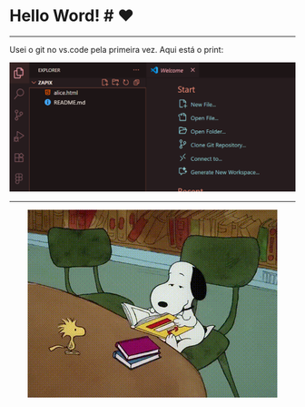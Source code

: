 # Hello Word! # ❤️

---
Usei o git no vs.code pela primeira vez.
Aqui está o print:

![print](print_vscode.png)

---

<p align="center">
<img src="gif.gif" alt="gif" widht="300">
</p>
